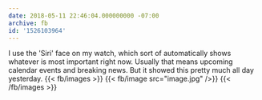 ```yaml
---
date: 2018-05-11 22:46:04.000000000 -07:00
archive: fb
id: '1526103964'
---
```


I use the 'Siri' face on my watch, which sort of automatically shows whatever is most important right now. Usually that means upcoming calendar events and breaking news. But it showed this pretty much all day yesterday.
{{< fb/images >}}
{{< fb/image src="image.jpg" />}}
{{< /fb/images >}}
